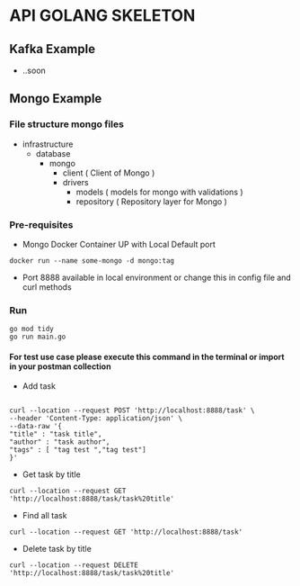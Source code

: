 # API GOLANG SKELETON

## Kafka Example
- ..soon
## Mongo Example 
### File structure mongo files

- infrastructure 
  - database 
    - mongo 
      - client   ( Client of Mongo )
      - drivers
        - models     ( models for mongo with validations )
        - repository ( Repository layer for Mongo )

### Pre-requisites

- Mongo Docker Container UP with Local Default port

```shell
docker run --name some-mongo -d mongo:tag
```

- Port 8888 available in local environment or change this in config file and curl methods

### Run 

```shell
go mod tidy
go run main.go
```

#### For test use case please execute this command  in the terminal or import in your postman collection

- Add task
``` shell
 
curl --location --request POST 'http://localhost:8888/task' \
--header 'Content-Type: application/json' \
--data-raw '{
"title" : "task title",
"author" : "task author",
"tags" : [ "tag test ","tag test"]
}' 
```
- Get task by title

```shell
curl --location --request GET 'http://localhost:8888/task/task%20title'
```
- Find all task

```shell
curl --location --request GET 'http://localhost:8888/task'
```

- Delete task by title
```shell
curl --location --request DELETE 'http://localhost:8888/task/task%20title'
```